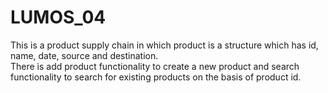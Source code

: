 # LUMOS_04

This is a product supply chain in which product is a structure which has id, name, date, source and destination.<br>
There is add product functionality to create a new product and search functionality to search for existing products on the basis of product id.
